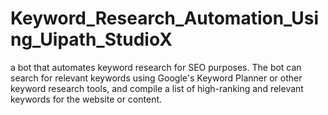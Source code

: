 # Keyword_Research_Automation_Using_Uipath_StudioX
 a bot that automates keyword research for SEO purposes. The bot can search for relevant keywords using Google's Keyword Planner or other keyword research tools, and compile a list of high-ranking and relevant keywords for the website or content.
